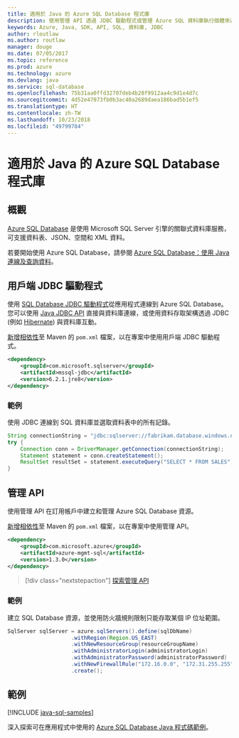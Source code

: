 ```yaml
---
title: 適用於 Java 的 Azure SQL Database 程式庫
description: 使用管理 API 透過 JDBC 驅動程式或管理 Azure SQL 資料庫執行個體來連線到 Azure SQL 資料庫。
keywords: Azure, Java, SDK, API, SQL, 資料庫, JDBC
author: rloutlaw
ms.author: routlaw
manager: douge
ms.date: 07/05/2017
ms.topic: reference
ms.prod: azure
ms.technology: azure
ms.devlang: java
ms.service: sql-database
ms.openlocfilehash: 75b31aa0ffd32707deb4b28f9912aa4c9d1e4d7c
ms.sourcegitcommit: 4d52e47073fb0b3ac40a2689daea186bad5b1ef5
ms.translationtype: HT
ms.contentlocale: zh-TW
ms.lasthandoff: 10/23/2018
ms.locfileid: "49799784"
---
```

# <a name="azure-sql-database-libraries-for-java"></a>適用於 Java 的 Azure SQL Database 程式庫

## <a name="overview"></a>概觀

[Azure SQL Database](/azure/sql-database/sql-database-technical-overview) 是使用 Microsoft SQL Server 引擎的關聯式資料庫服務，可支援資料表、JSON、空間和 XML 資料。 

若要開始使用 Azure SQL Database，請參閱 [Azure SQL Database：使用 Java 連線及查詢資料](/azure/sql-database/sql-database-connect-query-java)。

## <a name="client-jdbc-driver"></a>用戶端 JDBC 驅動程式

使用 [SQL Database JDBC 驅動程式](/sql/connect/jdbc/microsoft-jdbc-driver-for-sql-server)從應用程式連線到 Azure SQL Database。 您可以使用 [Java JDBC API](https://docs.oracle.com/javase/8/docs/technotes/guides/jdbc/) 直接與資料庫連線，或使用資料存取架構透過 JDBC (例如 [Hibernate](http://hibernate.org/)) 與資料庫互動。

[新增相依性](https://maven.apache.org/guides/getting-started/index.html#How_do_I_use_external_dependencies)至 Maven 的 `pom.xml` 檔案，以在專案中使用用戶端 JDBC 驅動程式。


```XML
<dependency>
    <groupId>com.microsoft.sqlserver</groupId>
    <artifactId>mssql-jdbc</artifactId>
    <version>6.2.1.jre8</version>
</dependency>
```   

### <a name="example"></a>範例

使用 JDBC 連線到 SQL 資料庫並選取資料表中的所有記錄。

```java
String connectionString = "jdbc:sqlserver://fabrikam.database.windows.net:1433;database=fiber;user=raisa;password=testpass;encrypt=true;hostNameInCertificate=*.database.windows.net;loginTimeout=30;";
try {
    Connection conn = DriverManager.getConnection(connectionString);
    Statement statement = conn.createStatement();
    ResultSet resultSet = statement.executeQuery("SELECT * FROM SALES");
}  
```

## <a name="management-api"></a>管理 API

使用管理 API 在訂用帳戶中建立和管理 Azure SQL Database 資源。   

[新增相依性](https://maven.apache.org/guides/getting-started/index.html#How_do_I_use_external_dependencies)至 Maven 的 `pom.xml` 檔案，以在專案中使用管理 API。


```XML
<dependency>
    <groupId>com.microsoft.azure</groupId>
    <artifactId>azure-mgmt-sql</artifactId>
    <version>1.3.0</version>
</dependency>
```

> [!div class="nextstepaction"]
> [探索管理 API](/java/api/overview/azure/sql/management)

### <a name="example"></a>範例

建立 SQL Database 資源，並使用防火牆規則限制只能存取某個 IP 位址範圍。

```java
SqlServer sqlServer = azure.sqlServers().define(sqlDbName)
                    .withRegion(Region.US_EAST)
                    .withNewResourceGroup(resourceGroupName)
                    .withAdministratorLogin(administratorLogin)
                    .withAdministratorPassword(administratorPassword)
                    .withNewFirewallRule("172.16.0.0", "172.31.255.255")
                    .create();
```

## <a name="samples"></a>範例

[!INCLUDE [java-sql-samples](../docs-ref-conceptual/includes/sql.md)]

深入探索可在應用程式中使用的 [Azure SQL Database Java 程式碼範例](https://azure.microsoft.com/resources/samples/?platform=java&term=SQL)。